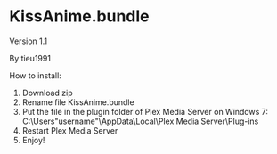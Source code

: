 # KissAnime.bundle

Version 1.1

By tieu1991

How to install:

1) Download zip
2) Rename file KissAnime.bundle
3) Put the file in the plugin folder of Plex Media Server 
	on Windows 7:
	C:\Users\"username"\AppData\Local\Plex Media Server\Plug-ins
4) Restart Plex Media Server
5) Enjoy!